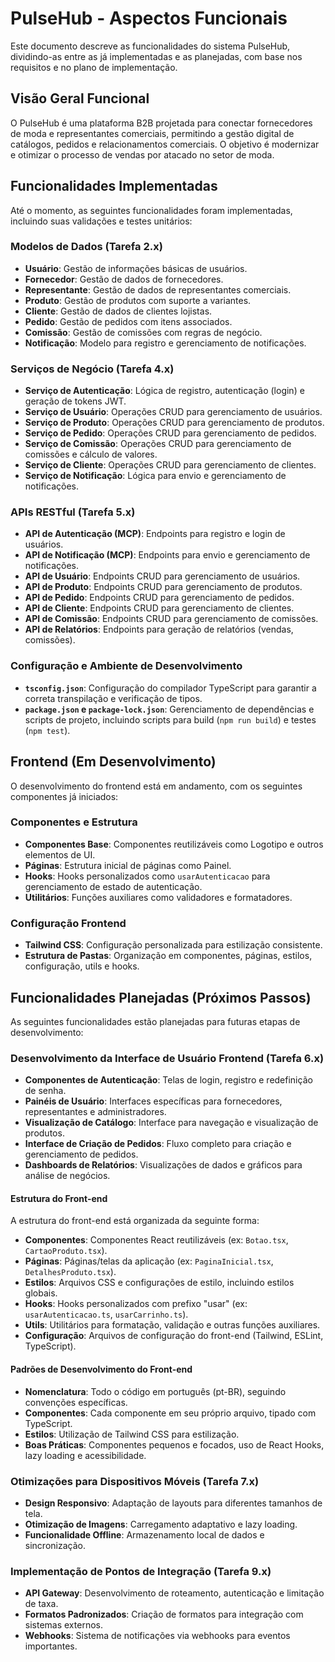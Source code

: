 # PulseHub - Aspectos Funcionais

Este documento descreve as funcionalidades do sistema PulseHub, dividindo-as entre as já implementadas e as planejadas, com base nos requisitos e no plano de implementação.

## Visão Geral Funcional

O PulseHub é uma plataforma B2B projetada para conectar fornecedores de moda e representantes comerciais, permitindo a gestão digital de catálogos, pedidos e relacionamentos comerciais. O objetivo é modernizar e otimizar o processo de vendas por atacado no setor de moda.

## Funcionalidades Implementadas

Até o momento, as seguintes funcionalidades foram implementadas, incluindo suas validações e testes unitários:

### Modelos de Dados (Tarefa 2.x)
- **Usuário**: Gestão de informações básicas de usuários.
- **Fornecedor**: Gestão de dados de fornecedores.
- **Representante**: Gestão de dados de representantes comerciais.
- **Produto**: Gestão de produtos com suporte a variantes.
- **Cliente**: Gestão de dados de clientes lojistas.
- **Pedido**: Gestão de pedidos com itens associados.
- **Comissão**: Gestão de comissões com regras de negócio.
- **Notificação**: Modelo para registro e gerenciamento de notificações.

### Serviços de Negócio (Tarefa 4.x)
- **Serviço de Autenticação**: Lógica de registro, autenticação (login) e geração de tokens JWT.
- **Serviço de Usuário**: Operações CRUD para gerenciamento de usuários.
- **Serviço de Produto**: Operações CRUD para gerenciamento de produtos.
- **Serviço de Pedido**: Operações CRUD para gerenciamento de pedidos.
- **Serviço de Comissão**: Operações CRUD para gerenciamento de comissões e cálculo de valores.
- **Serviço de Cliente**: Operações CRUD para gerenciamento de clientes.
- **Serviço de Notificação**: Lógica para envio e gerenciamento de notificações.

### APIs RESTful (Tarefa 5.x)
- **API de Autenticação (MCP)**: Endpoints para registro e login de usuários.
- **API de Notificação (MCP)**: Endpoints para envio e gerenciamento de notificações.
- **API de Usuário**: Endpoints CRUD para gerenciamento de usuários.
- **API de Produto**: Endpoints CRUD para gerenciamento de produtos.
- **API de Pedido**: Endpoints CRUD para gerenciamento de pedidos.
- **API de Cliente**: Endpoints CRUD para gerenciamento de clientes.
- **API de Comissão**: Endpoints CRUD para gerenciamento de comissões.
- **API de Relatórios**: Endpoints para geração de relatórios (vendas, comissões).

### Configuração e Ambiente de Desenvolvimento
- **`tsconfig.json`**: Configuração do compilador TypeScript para garantir a correta transpilação e verificação de tipos.
- **`package.json` e `package-lock.json`**: Gerenciamento de dependências e scripts de projeto, incluindo scripts para build (`npm run build`) e testes (`npm test`).

## Frontend (Em Desenvolvimento)

O desenvolvimento do frontend está em andamento, com os seguintes componentes já iniciados:

### Componentes e Estrutura
- **Componentes Base**: Componentes reutilizáveis como Logotipo e outros elementos de UI.
- **Páginas**: Estrutura inicial de páginas como Painel.
- **Hooks**: Hooks personalizados como `usarAutenticacao` para gerenciamento de estado de autenticação.
- **Utilitários**: Funções auxiliares como validadores e formatadores.

### Configuração Frontend
- **Tailwind CSS**: Configuração personalizada para estilização consistente.
- **Estrutura de Pastas**: Organização em componentes, páginas, estilos, configuração, utils e hooks.

## Funcionalidades Planejadas (Próximos Passos)

As seguintes funcionalidades estão planejadas para futuras etapas de desenvolvimento:

### Desenvolvimento da Interface de Usuário Frontend (Tarefa 6.x)
- **Componentes de Autenticação**: Telas de login, registro e redefinição de senha.
- **Painéis de Usuário**: Interfaces específicas para fornecedores, representantes e administradores.
- **Visualização de Catálogo**: Interface para navegação e visualização de produtos.
- **Interface de Criação de Pedidos**: Fluxo completo para criação e gerenciamento de pedidos.
- **Dashboards de Relatórios**: Visualizações de dados e gráficos para análise de negócios.

#### Estrutura do Front-end
A estrutura do front-end está organizada da seguinte forma:
- **Componentes**: Componentes React reutilizáveis (ex: `Botao.tsx`, `CartaoProduto.tsx`).
- **Páginas**: Páginas/telas da aplicação (ex: `PaginaInicial.tsx`, `DetalhesProduto.tsx`).
- **Estilos**: Arquivos CSS e configurações de estilo, incluindo estilos globais.
- **Hooks**: Hooks personalizados com prefixo "usar" (ex: `usarAutenticacao.ts`, `usarCarrinho.ts`).
- **Utils**: Utilitários para formatação, validação e outras funções auxiliares.
- **Configuração**: Arquivos de configuração do front-end (Tailwind, ESLint, TypeScript).

#### Padrões de Desenvolvimento do Front-end
- **Nomenclatura**: Todo o código em português (pt-BR), seguindo convenções específicas.
- **Componentes**: Cada componente em seu próprio arquivo, tipado com TypeScript.
- **Estilos**: Utilização de Tailwind CSS para estilização.
- **Boas Práticas**: Componentes pequenos e focados, uso de React Hooks, lazy loading e acessibilidade.

### Otimizações para Dispositivos Móveis (Tarefa 7.x)
- **Design Responsivo**: Adaptação de layouts para diferentes tamanhos de tela.
- **Otimização de Imagens**: Carregamento adaptativo e lazy loading.
- **Funcionalidade Offline**: Armazenamento local de dados e sincronização.

### Implementação de Pontos de Integração (Tarefa 9.x)
- **API Gateway**: Desenvolvimento de roteamento, autenticação e limitação de taxa.
- **Formatos Padronizados**: Criação de formatos para integração com sistemas externos.
- **Webhooks**: Sistema de notificações via webhooks para eventos importantes.